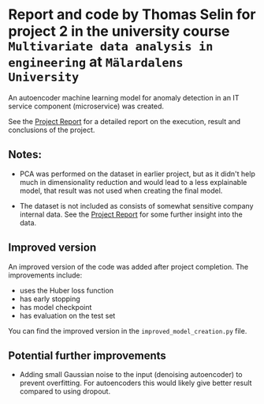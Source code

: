 # Report and code by Thomas Selin for project 2 in the university course `Multivariate data analysis in engineering` at `Mälardalens University`

An autoencoder machine learning model for anomaly detection in an IT service component (microservice) was created.

See the [Project Report](Project_report.pdf) for a detailed report on the execution, result and conclusions of the project.

## Notes:

- PCA was performed on the dataset in earlier project, but as it didn't help much in dimensionality reduction and would lead to a less explainable model, that result was not used when creating the final model.

- The dataset is not included as consists of somewhat sensitive company internal data. See the [Project Report](Project_report.pdf) for some further insight into the data.

## Improved version
An improved version of the code was added after project completion. The improvements include:
- uses the Huber loss function
- has early stopping 
- has model checkpoint
- has evaluation on the test set

You can find the improved version in the `improved_model_creation.py` file.

## Potential further improvements

- Adding small Gaussian noise to the input (denoising autoencoder) to prevent overfitting. For autoencoders this would likely give better result compared to using dropout.
